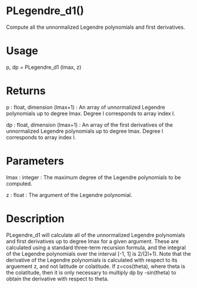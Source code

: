 # PLegendre_d1()

Compute all the unnormalized Legendre polynomials and first derivatives.

# Usage

p, dp = PLegendre_d1 (lmax, z)

# Returns

p : float, dimension (lmax+1)
:   An array of unnormalized Legendre polynomials up to degree lmax. Degree l corresponds to array index l.

dp : float, dimension (lmax+1)
:   An array of the first derivatives of the unnormalized Legendre polynomials up to degree lmax. Degree l corresponds to array index l.

# Parameters

lmax : integer
:   The maximum degree of the Legendre polynomials to be computed.

z : float
:   The argument of the Legendre polynomial.

# Description

PLegendre_d1 will calculate all of the unnormalized Legendre polynomials and first derivatives up to degree lmax for a given argument. These are calculated using a standard three-term recursion formula, and the integral of the Legendre polynomials over the interval [-1, 1] is 2/(2l+1). Note that the derivative of the Legendre polynomials is calculated with respect to its arguement z, and not latitude or colatitude. If z=cos(theta), where theta is the colatitude, then it is only necessary to multiply dp by -sin(theta) to obtain the derivative with respect to theta.
